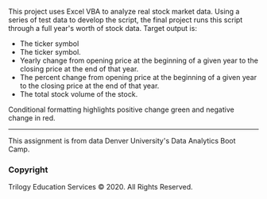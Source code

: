 This project uses Excel VBA to analyze real stock 
market data. Using a series of test data to develop 
the script, the final project runs this script through 
 a full year's worth of stock data. Target output is:
 - The ticker symbol
 - The ticker symbol.
 - Yearly change from opening price at the beginning of a given year to the closing price at the end of that year.
 - The percent change from opening price at the beginning of a given year to the closing price at the end of that year.
 - The total stock volume of the stock.

Conditional formatting highlights positive change green and negative change in red.

- - -
This assignment is from data Denver University's Data Analytics Boot Camp. 
### Copyright

Trilogy Education Services © 2020. All Rights Reserved.
